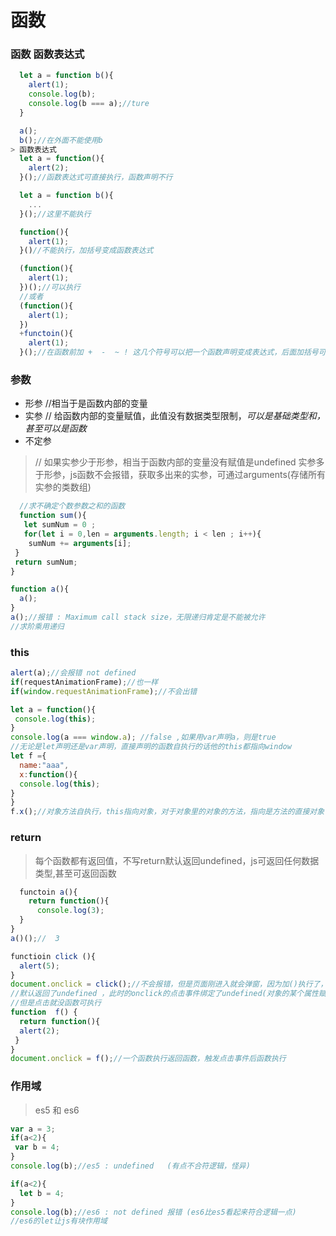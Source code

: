 # 函数

### 函数 函数表达式
```javascript
  let a = function b(){
    alert(1);
    console.log(b);
    console.log(b === a);//ture
  }

  a();
  b();//在外面不能使用b
> 函数表达式
  let a = function(){
    alert(2);
  }();//函数表达式可直接执行，函数声明不行

  let a = function b(){
    ...
  }();//这里不能执行

  function(){
    alert(1);
  }()//不能执行，加括号变成函数表达式

  (function(){
    alert(1);
  })();//可以执行
  //或者
  (function(){
    alert(1);
  })
  +functoin(){
    alert(1);
  }();//在函数前加 +  -  ~ ! 这几个符号可以把一个函数声明变成表达式，后面加括号可以执行

```
### 参数
* 形参  //相当于是函数内部的变量
* 实参 // 给函数内部的变量赋值，此值没有数据类型限制，*可以是基础类型和，甚至可以是函数*
* 不定参
> // 如果实参少于形参，相当于函数内部的变量没有赋值是undefined
> 实参多于形参，js函数不会报错，获取多出来的实参，可通过arguments(存储所有实参的类数组)
```javascript
  //求不确定个数参数之和的函数
  function sum(){
   let sumNum = 0 ;
   for(let i = 0,len = arguments.length; i < len ; i++){
    sumNum += arguments[i];
 }
 return sumNum;
}

function a(){
  a();
}
a();//报错 : Maximum call stack size，无限递归肯定是不能被允许
//求阶乘用递归
```
### this
```javascript
alert(a);//会报错 not defined
if(requestAnimationFrame);//也一样
if(window.requestAnimationFrame);//不会出错

let a = function(){
 console.log(this);
}
console.log(a === window.a); //false ,如果用var声明a，则是true
//无论是let声明还是var声明，直接声明的函数自执行的话他的this都指向window
let f ={
  name:"aaa",
  x:function(){
  console.log(this);
}
}
f.x();//对象方法自执行，this指向对象，对于对象里的对象的方法，指向是方法的直接对象
```

### return
> 每个函数都有返回值，不写return默认返回undefined，js可返回任何数据类型,甚至可返回函数
```javascript
  functoin a(){
    return function(){
      console.log(3);
  }
}
a()();//  3

functioin click (){
  alert(5);
}
document.onclick = click();//不会报错，但是页面刚进入就会弹窗，因为加()执行了，
//默认返回了undefined ，此时的onclick的点击事件绑定了undefined(对象的某个属性赋值undefined不算错)，
//但是点击就没函数可执行
function  f() {
  return function(){
  alert(2);
 }
}
document.onclick = f();//一个函数执行返回函数，触发点击事件后函数执行
```

### 作用域
> es5 和 es6
```javascript
var a = 3;
if(a<2){
 var b = 4;
}
console.log(b);//es5 : undefined   (有点不合符逻辑，怪异)

if(a<2){
  let b = 4;
}
console.log(b);//es6 : not defined 报错 (es6比es5看起来符合逻辑一点)
//es6的let让js有块作用域


```
